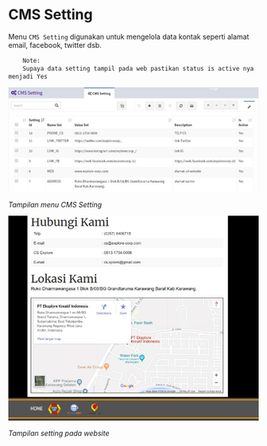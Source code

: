 <h1><i class="fa fa-gears"></i> CMS Setting</h1>

Menu `CMS Setting` digunakan untuk mengelola data kontak seperti alamat email, facebook, twitter dsb.

		Note:
		Supaya data setting tampil pada web pastikan status is active nya menjadi Yes


![CMS Setting](../img/cms-setting.jpg)

*Tampilan menu CMS Setting*

![setting](../img/setting.jpg)

*Tampilan setting pada website*
